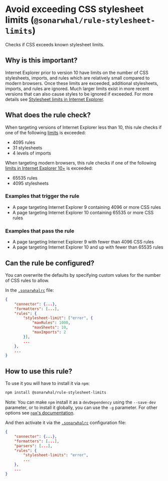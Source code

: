# Avoid exceeding CSS stylesheet limits (`@sonarwhal/rule-stylesheet-limits`)

Checks if CSS exceeds known stylesheet limits.

## Why is this important?

Internet Explorer prior to version 10 have limits on the
number of CSS stylesheets, imports, and rules which are relatively small
compared to modern browsers. Once these limits are exceeded, additional
stylesheets, imports, and rules are ignored. Much larger limits exist in more
recent versions that can also cause styles to be ignored if exceeded. For more
details see [Stylesheet limits in Internet Explorer][stylesheet limits].

## What does the rule check?

When targeting versions of Internet Explorer less than 10, this rule checks if
one of the following [limits][stylesheet limits] is exceeded:

* 4095 rules
* 31 stylesheets
* 4 levels of imports

When targeting modern browsers, this rule checks if one of the following
[limits in Internet Explorer 10+][stylesheet limits] is exceeded:

* 65535 rules
* 4095 stylesheets

### Examples that **trigger** the rule

* A page targeting Internet Explorer 9 containing 4096 or more CSS rules
* A page targeting Internet Explorer 10 containing 65535 or more CSS rules

### Examples that **pass** the rule

* A page targeting Internet Explorer 9 with fewer than 4096 CSS rules
* A page targeting Internet Explorer 10 and up with fewer than 65535 rules

## Can the rule be configured?

You can overwrite the defaults by specifying custom values for the
number of CSS rules to allow.

In the [`.sonarwhalrc`][sonarwhalrc] file:

```json
{
    "connector": {...},
    "formatters": [...],
    "rules": {
        "stylesheet-limit": ["error", {
            "maxRules": 1000,
            "maxSheets": 10,
            "maxImports": 2
        }],
        ...
    },
    ...
}
```

## How to use this rule?

To use it you will have to install it via `npm`:

```bash
npm install @sonarwhal/rule-stylesheet-limits
```

Note: You can make `npm` install it as a `devDependency` using the `--save-dev`
parameter, or to install it globally, you can use the `-g` parameter. For
other options see
[`npm`'s documentation](https://docs.npmjs.com/cli/install).

And then activate it via the [`.sonarwhalrc`][sonarwhalrc]
configuration file:

```json
{
    "connector": {...},
    "formatters": [...],
    "parsers": [...],
    "rules": {
        "stylesheet-limits": "error",
        ...
    },
    ...
}
```

<!-- Link labels: -->

[sonarwhalrc]: https://sonarwhal.com/docs/user-guide/further-configuration/sonarwhalrc-formats/
[stylesheet limits]: https://blogs.msdn.microsoft.com/ieinternals/2011/05/14/stylesheet-limits-in-internet-explorer/

